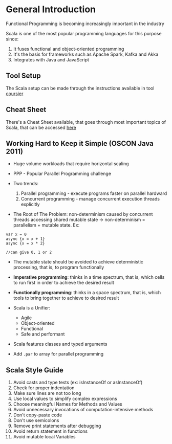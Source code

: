 # General Introduction

Functional Programming is becoming increasingly important in the industry

Scala is one of the most popular programming languages for this purpose since:

1. It fuses functional and object-oriented programming
2. It's the basis for frameworks such as Apache Spark, Kafka and Akka
3. Integrates with Java and JavaScript

## Tool Setup

The Scala setup can be made through the instructions available in tool [coursier](https://get-coursier.io/docs/cli-installation.html#native-launcher)

## Cheat Sheet

There's a Cheat Sheet available, that goes through most important topics of Scala, that can be accessed [here](https://github.com/lampepfl/progfun-wiki/blob/gh-pages/CheatSheet.md)

## Working Hard to Keep it Simple (OSCON Java 2011)

- Huge volume workloads that require horizontal scaling
- PPP - Popular Parallel Programming challenge
- Two trends:
    1. Parallel programming - execute programs faster on parallel hardward
    2. Concurrent programming - manage concurrent execution threads explicitly

- The Root of The Problem: non-determinism caused by concurrent threads accessing shared mutable state  -> non-determinism = parallelism + mutable state. Ex:

```
var x = 0
async {x = x + 1}
async {x = x * 2}

//can give 0, 1 or 2
```

- The mutable state should be avoided to achieve deterministic processing, that is, to program functionally

- **Imperative programming**: thinks in a time spectrum, that is, which cells to run first in order to achieve the desired result
- **Functionally programming**: thinks in a space spectrum, that is, which tools to bring together to achieve to desired result

- Scala is a Unifier:
    - Agile
    - Object-oriented
    - Functional
    - Safe and performant

- Scala features classes and typed arguments

- Add `.par` to array for parallel programming


## Scala Style Guide

1. Avoid casts and type tests (ex: isInstanceOf or asInstanceOf)
2. Check for proper indentation
3. Make sure lines are not too long
4. Use local values to simplify complex expressions
5. Choose meaningful Names for Methods and Values
6. Avoid unnecessary invocations of computation-intensive methods
7. Don't copy-paste code
8. Don't use semicolons
9. Remove print statements after debugging
10. Avoid return statement in functions
11. Avoid mutable local Variables